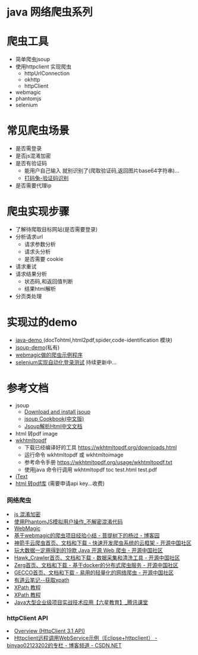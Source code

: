 # java 网络爬虫系列
# 爬虫工具
* 简单爬虫jsoup
* 使用httpclient 实现爬虫
    * httpUrlConnection
    * okhttp 
    * httpClient
* webmagic 
* phantomjs 
* selenium

# 常见爬虫场景
* 是否需登录
* 是否js混淆加密
* 是否有验证码
    * 能用户自己输入 就别识别了(爬取验证码,返回图片base64字符串)...
    * [打码兔-验证码识别](http://note.youdao.com/noteshare?id=7411bb857d66432420b9d6b67682026d&sub=6898DDE2A2114F95A3D423CD3C5D9ABF)
* 是否需要代理ip

 
# 爬虫实现步骤
* 了解待爬取目标网站(是否需要登录)
* 分析请求url
   * 请求参数分析
   * 请求头分析
   * 是否需要 cookie
* 请求重试
* 请求结果分析
   * 状态码,和返回值判断
   * 结果html解析
* 分页类处理

# 实现过的demo
* [java-demo ](https://github.com/javastar920905/java-demo)(docTohtml,html2pdf,spider,code-identification 模块)
* [jsoup-demo](https://github.com/javastar920905/jsoup-demo)(私有)
* [webmagic做的爬虫示例程序](https://github.com/javastar920905/spider-webmagic)
* [selenium实现自动化登录测试](https://github.com/javastar920905/selenium-demo)
持续更新中...


# 参考文档
* jsoup
    * [Download and install jsoup](https://jsoup.org/download)
    * [jsoup Cookbook(中文版)](https://www.open-open.com/jsoup/) 
    * [Jsoup解析Html中文文档](https://www.cnblogs.com/jycboy/p/jsoupdoc.html)
* html 转pdf image
* [wkhtmltopdf](https://wkhtmltopdf.org/) 
   * 下载已经编译好的工具 https://wkhtmltopdf.org/downloads.html
   * 运行命令 wkhtmltopdf 或 wkhtmltoimage
   * 参考命令手册  https://wkhtmltopdf.org/usage/wkhtmltopdf.txt
   * 使用java 命令行调用 wkhtmltopdf toc test.html test.pdf 
* [iText](https://www.oschina.net/code/snippet_128625_58201)
* [html 转pdf库](https://pdfcrowd.com/doc/api/client-library/java/) (需要申请api key...收费)

<H3>网络爬虫</H3>
<li> <A HREF="http://note.youdao.com/noteshare?id=169f3e5b6d512bec03e556d39e8df1c1&sub=67BE055240F64C1BAA1A635F30EB2A59">js 混淆加密</A></li>
<li> <A HREF="http://note.youdao.com/noteshare?id=35813082a65d753ffb7d20dac573f184&sub=43A0490203794CD095765E525413E6E3">使用PhantomJS模拟用户操作_不解密混淆代码</A></li>
<li> <A HREF="http://webmagic.io/">WebMagic</A></li>
<li> <A HREF="http://www.cnblogs.com/yjmyzz/p/webmagic.html">基于webmagic的爬虫项目经验小结 - 菩提树下的杨过 - 博客园</A></li>
<li> <A HREF="https://www.oschina.net/p/crawler-samples">神箭手云爬虫首页、文档和下载 - 快速开发爬虫系统的云框架 - 开源中国社区</A></li>
<li> <A HREF="http://www.oschina.net/news/77402/19-java-open-source-web-crawler">玩大数据一定用得到的19款 Java 开源 Web 爬虫 - 开源中国社区</A></li>
<li> <A HREF="https://www.oschina.net/p/hawk-crawler">Hawk_Crawler首页、文档和下载 - 数据采集和清洗工具 - 开源中国社区</A></li>
<li> <A HREF="https://www.oschina.net/p/zerg">Zerg首页、文档和下载 - 基于docker的分布式爬虫服务 - 开源中国社区</A></li>
<li> <A HREF="https://www.oschina.net/p/gecco">GECCO首页、文档和下载 - 易用的轻量化的网络爬虫 - 开源中国社区</A></li>
<li> <A HREF="http://note.youdao.com/share/?id=e571b6c5b77055f57cbe3180f41589de&type=note#/">有道云笔记--获取xpath</A></li>
<li> <A HREF="http://www.w3school.com.cn/xpath/">XPath 教程</A></li>
<li> <A HREF="http://zvon.org/xxl/XPathTutorial/General/examples.html">XPath 教程</A></li>
<li> <A HREF="https://ke.qq.com/course/125925">Java大型企业级项目实战技术应用【六星教育】_腾讯课堂</A></li>

<H3>httpClient API</H3>
<li> <A HREF="http://hc.apache.org/httpclient-3.x/apidocs/">Overview (HttpClient 3.1 API)</A></li>
<li> <A HREF="http://blog.csdn.net/binyao02123202/article/details/8919897">Httpclient远程调用WebService示例（Eclipse+httpclient） - binyao02123202的专栏 - 博客频道 - CSDN.NET</A></li>

    

